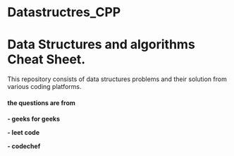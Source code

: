 # Datastructres_CPP
<h1>Data Structures and algorithms Cheat Sheet.</h1>
<p>This repository consists of data structures problems and their solution from various coding platforms.
  <h4> the questions are from <h4>
    <p> - geeks for geeks<p>
    <p> - leet code<p>
    <p> - codechef <p>
